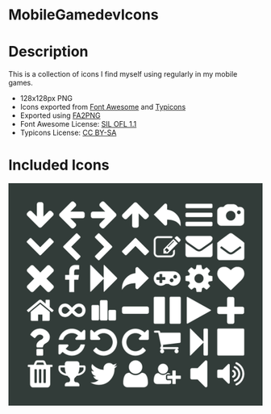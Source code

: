 # MobileGamedevIcons

# Description #

This is a collection of icons I find myself using regularly in my mobile games.

* 128x128px PNG
* Icons exported from [Font Awesome](http://fontawesome.io/) and [Typicons](http://www.typicons.com/)
* Exported using [FA2PNG](http://fa2png.io/)
* Font Awesome License: [SIL OFL 1.1](http://scripts.sil.org/cms/scripts/page.php?site_id=nrsi&id=OFL)
* Typicons License: [CC BY-SA](https://creativecommons.org/licenses/by-sa/3.0/)

# Included Icons #

![preview](https://github.com/reidscarboro/MobileGamedevIcons/blob/master/iconsPreview.png)
